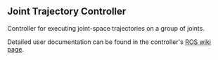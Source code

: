 ## Joint Trajectory Controller ##

Controller for executing joint-space trajectories on a group of joints.

Detailed user documentation can be found in the controller's [ROS wiki page](http://wiki.ros.org/joint_trajectory_admittance_controller).


